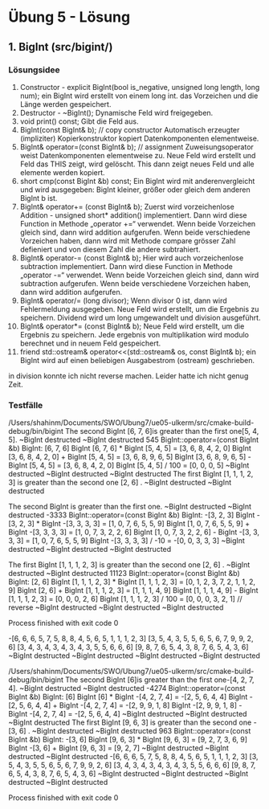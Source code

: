 # Übung 5 - Lösung

## 1. BigInt (src/bigint/)

### Lösungsidee
1. Constructor - explicit BigInt(bool is_negative,  unsigned long length, long num);
   ein BigInt wird erstellt von einem long int. das Vorzeichen und die Länge werden gespeichert.
2. Destructor - ~BigInt();
    Dynamische Feld wird freigegeben.
3. void print() const;
    Gibt die Feld aus.
4. BigInt(const BigInt& b);  // copy constructor
   Automatisch erzeugter (impliziter) Kopierkonstruktor kopiert Datenkomponenten elementweise.
5. BigInt& operator=(const BigInt& b); // assignment
   Zuweisungsoperator weist Datenkomponenten elementweise zu. Neue Feld wird erstellt und Feld das THIS zeigt, wird gelöscht. This dann zeigt neues Feld und alle elemente werden kopiert.
6. short cmp(const BigInt &b) const;
    Ein BigInt wird mit anderenvergleicht und wird ausgegeben: BigInt kleiner, größer oder gleich dem anderen BigInt b ist.
7. BigInt& operator+= (const BigInt& b);
   Zuerst wird vorzeichenlose Addition - unsigned short* addition() implementiert. Dann wird diese Function in Methode „operator +=“ verwendet. Wenn beide Vorzeichen gleich sind, dann wird addition aufgerufen. Wenn beide verschiedene Vorzeichen haben, dann wird mit Methode compare grösser Zahl defieniert und von diesem Zahl die andere subtrahiert.
8. BigInt& operator-= (const BigInt& b);
    Hier wird auch vorzeichenlose subtraction implementiert. Dann wird diese Function in Methode „operator -=“ verwendet. Wenn beide Vorzeichen gleich sind, dann wird subtraction aufgerufen. Wenn beide verschiedene Vorzeichen haben, dann wird addition aufgerufen.
9. BigInt& operator/= (long divisor);
 Wenn divisor 0 ist, dann wird Fehlermeldung ausgegeben. Neue Feld wird erstellt, um die Ergebnis zu speichern. Dividend wird um long umgewandelt und division ausgeführt. 
10. BigInt& operator*= (const BigInt& b);
    Neue Feld wird erstellt, um die Ergebnis zu speichern. Jede ergebnis von multiplikation wird modulo berechnet und in neuem Feld gespeichert. 
11. friend std::ostream& operator<<(std::ostream& os, const BigInt& b);
    ein BigInt wird auf einen beliebigen Ausgabestrom (ostream) geschrieben.

in division konnte ich nicht reverse machen. Leider hatte ich nicht genug Zeit.
   

### Testfälle
/Users/shahinm/Documents/SWO/Ubung7/ue05-ulkerm/src/cmake-build-debug/bin/bigint
The second BigInt [6, 7, 6]is greater than the first one[5, 4, 5].
~BigInt destructed
~BigInt destructed
545
BigInt::operator=(const BigInt &b)
BigInt: [6, 7, 6]
BigInt [6, 7, 6] *  BigInt [5, 4, 5] = [3, 6, 8, 4, 2, 0]
BigInt [3, 6, 8, 4, 2, 0] +  BigInt [5, 4, 5] = [3, 6, 8, 9, 6, 5]
BigInt [3, 6, 8, 9, 6, 5] -  BigInt [5, 4, 5] = [3, 6, 8, 4, 2, 0]
BigInt [5, 4, 5] /  100  = [0, 0, 0, 5]
~BigInt destructed
~BigInt destructed
~BigInt destructed
The first BigInt [1, 1, 1, 2, 3] is greater than the second one [2, 6] .
~BigInt destructed
~BigInt destructed

The second BigInt is greater than the first one.
~BigInt destructed
~BigInt destructed
-3333
BigInt::operator=(const BigInt &b)
BigInt: -[3, 2, 3]
BigInt -[3, 2, 3] *  BigInt -[3, 3, 3, 3] = [1, 0, 7, 6, 5, 5, 9]
BigInt [1, 0, 7, 6, 5, 5, 9] +  BigInt -[3, 3, 3, 3] = [1, 0, 7, 3, 2, 2, 6]
BigInt [1, 0, 7, 3, 2, 2, 6] -  BigInt -[3, 3, 3, 3] = [1, 0, 7, 6, 5, 5, 9]
BigInt -[3, 3, 3, 3] /  -10  = -[0, 0, 3, 3, 3]
~BigInt destructed
~BigInt destructed
~BigInt destructed

The first BigInt [1, 1, 1, 2, 3] is greater than the second one [2, 6] .
~BigInt destructed
~BigInt destructed
11123
BigInt::operator=(const BigInt &b)
BigInt: [2, 6]
BigInt [1, 1, 1, 2, 3] *  BigInt [1, 1, 1, 2, 3] = [0, 1, 2, 3, 7, 2, 1, 1, 2, 9]
BigInt [2, 6] +  BigInt [1, 1, 1, 2, 3] = [1, 1, 1, 4, 9]
BigInt [1, 1, 1, 4, 9] -  BigInt [1, 1, 1, 2, 3] = [0, 0, 0, 2, 6]
BigInt [1, 1, 1, 2, 3] /  100  = [0, 0, 0, 3, 2, 1]     // reverse
~BigInt destructed
~BigInt destructed
~BigInt destructed

Process finished with exit code 0

-[6, 6, 6, 5, 7, 5, 8, 8, 4, 5, 6, 5, 1, 1, 1, 2, 3]
[3, 5, 4, 3, 5, 5, 6, 5, 6, 7, 9, 9, 2, 6]
[3, 4, 3, 4, 3, 4, 3, 4, 3, 5, 5, 6, 6, 6]
[9, 8, 7, 6, 5, 4, 3, 8, 7, 6, 5, 4, 3, 6]
~BigInt destructed
~BigInt destructed
~BigInt destructed
~BigInt destructed

/Users/shahinm/Documents/SWO/Ubung7/ue05-ulkerm/src/cmake-build-debug/bin/bigint
The second BigInt [6]is greater than the first one-[4, 2, 7, 4].
~BigInt destructed
~BigInt destructed
-4274
BigInt::operator=(const BigInt &b)
BigInt: [6]
BigInt [6] *  BigInt -[4, 2, 7, 4] = -[2, 5, 6, 4, 4]
BigInt -[2, 5, 6, 4, 4] +  BigInt -[4, 2, 7, 4] = -[2, 9, 9, 1, 8]
BigInt -[2, 9, 9, 1, 8] -  BigInt -[4, 2, 7, 4] = -[2, 5, 6, 4, 4]
~BigInt destructed
~BigInt destructed
~BigInt destructed
The first BigInt [9, 6, 3] is greater than the second one -[3, 6] .
~BigInt destructed
~BigInt destructed
963
BigInt::operator=(const BigInt &b)
BigInt: -[3, 6]
BigInt [9, 6, 3] *  BigInt [9, 6, 3] = [9, 2, 7, 3, 6, 9]
BigInt -[3, 6] +  BigInt [9, 6, 3] = [9, 2, 7]
~BigInt destructed
~BigInt destructed
~BigInt destructed
-[6, 6, 6, 5, 7, 5, 8, 8, 4, 5, 6, 5, 1, 1, 1, 2, 3]
[3, 5, 4, 3, 5, 5, 6, 5, 6, 7, 9, 9, 2, 6]
[3, 4, 3, 4, 3, 4, 3, 4, 3, 5, 5, 6, 6, 6]
[9, 8, 7, 6, 5, 4, 3, 8, 7, 6, 5, 4, 3, 6]
~BigInt destructed
~BigInt destructed
~BigInt destructed
~BigInt destructed

Process finished with exit code 0

